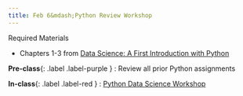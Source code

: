 ```yaml
---
title: Feb 6&mdash;Python Review Workshop
---
```


Required Materials
* Chapters 1-3 from [Data Science: A First Introduction with Python](https://python.datasciencebook.ca/intro.html)

**Pre-class**{: .label .label-purple }
: Review all prior Python assignments

**In-class**{: .label .label-red }
: [Python Data Science Workshop](#)